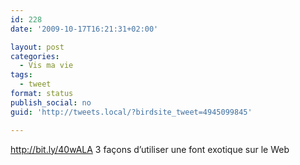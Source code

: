 ```yaml
---
id: 228
date: '2009-10-17T16:21:31+02:00'

layout: post
categories:
  - Vis ma vie
tags:
  - tweet
format: status
publish_social: no
guid: 'http://tweets.local/?birdsite_tweet=4945099845'

---
```


http://bit.ly/40wALA 3 façons d’utiliser une font exotique sur le Web